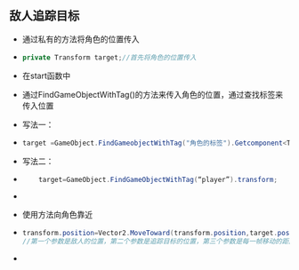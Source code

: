 ## 敌人追踪目标

* 通过私有的方法将角色的位置传入

* ```c#
  private Transform target;//首先将角色的位置传入
  ```

* 在start函数中

* 通过FindGameObjectWithTag()的方法来传入角色的位置，通过查找标签来传入位置

* 写法一：

* ```c#
  target =GameObject.FindGameobjectWithTag("角色的标签").Getcomponent<Transform>();
  ```

* 写法二：

* ```c#
      target=GameObject.FindGameObjectWithTag(“player”).transform;
  ```

* 

* 使用方法向角色靠近

* ```c#
  transform.position=Vector2.MoveToward(transform.position,target.position,moveSpeed*Time.Fixeddeltime);
  //第一个参数是敌人的位置，第二个参数是追踪目标的位置，第三个参数是每一帧移动的距离
  ```

* 